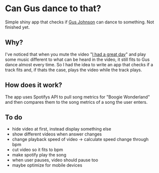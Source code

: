 # Can Gus dance to that?

Simple shiny app that checks if [Gus Johnson](https://www.youtube.com/user/gustoonz) can dance to something. Not finished yet.

## Why?

I've noticed that when you mute the video "[I had a great day](https://www.youtube.com/watch?v=VUkxoREfiQQ)" and play some music different to what can be heard in the video, it still fits to Gus dance almost every time. So I had the idea to write an app that checks if a track fits and, if thats the case, plays the video while the track plays.

## How does it work?

The app uses Spotifys API to pull song metrics for "Boogie Wonderland" and then compares them to the song metrics of a song the user enters. 

## To do

- hide video at first, instead display something else
- show different videos when answer changes
- change playback speed of video -> calculate speed change through bpm
- cut video so it fits to bpm
- make spotify play the song
- when user pauses, video should pause too
- maybe optimize for mobile devices
